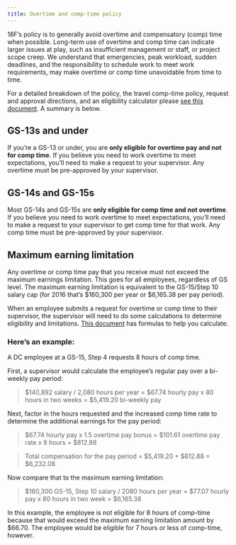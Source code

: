 ```yaml
---
title: Overtime and comp-time policy
---
```


18F’s policy is to generally avoid overtime and compensatory (comp) time when possible. Long-term use of overtime and comp time can indicate larger issues at play, such as insufficient management or staff, or project scope creep. We understand that emergencies, peak workload, sudden deadlines, and the responsibility to schedule work to meet work requirements, may make overtime or comp time unavoidable from time to time.

For a detailed breakdown of the policy, the travel comp-time policy, request and approval directions, and an eligibility calculator please [see this document](https://docs.google.com/spreadsheets/d/1db0RipHe92i0RlKnr3kM6czmwi9eXeU8WB5SmmJ5xJg/edit#gid=0). A summary is below.

## GS-13s and under

If you’re a GS-13 or under, you are **only eligible for overtime pay and not for comp time**. If you believe you need to work overtime to meet expectations, you’ll need to make a request to your supervisor. Any overtime must be pre-approved by your supervisor.

## GS-14s and GS-15s
Most GS-14s and GS-15s are **only eligible for comp time and not overtime**. If you believe you need to work overtime to meet expectations, you’ll need to make a request to your supervisor to get comp time for that work. Any comp time must be pre-approved by your supervisor.

## Maximum earning limitation

Any overtime or comp time pay that you receive must not exceed the maximum earnings limitation. This goes for all employees, regardless of GS level. The maximum earning limitation is equivalent to the GS-15/Step 10 salary cap (for 2016 that’s $160,300 per year or $6,165.38 per pay period).

When an employee submits a request for overtime or comp time to their supervisor, the supervisor will need to do some calculations to determine eligibility and limitations. [This document](https://docs.google.com/a/gsa.gov/spreadsheets/d/1hL1kkd86hPWQtQxUgF-mhxQUbvq6gsuM8x5KLABJ5QA/edit?usp=sharing) has formulas to help you calculate.

### Here’s an example:

A DC employee at a GS-15, Step 4 requests 8 hours of comp time.

First, a supervisor would calculate the employee’s regular pay over a bi-weekly pay period:

> $140,892 salary / 2,080 hours per year = $67.74 hourly pay x 80 hours in two weeks = $5,419.20 bi-weekly pay

Next, factor in the hours requested and the increased comp time rate to determine the additional earnings for the pay period:

> $67.74 hourly pay x 1.5 overtime pay bonus = $101.61 overtime pay rate x 8 hours = $812.88

> Total compensation for the pay period = $5,419.20 + $812.88 = $6,232.08

Now compare that to the maximum earning limitation:

> $160,300 GS-15, Step 10 salary / 2080 hours per year = $77.07 hourly pay x 80 hours in two week = $6,165.38

In this example, the employee is not eligible for 8 hours of comp-time because that would exceed the maximum earning limitation amount by $66.70. The employee would be eligible for 7 hours or less of comp-time, however.
